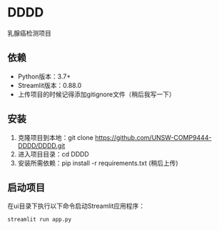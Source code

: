 # DDDD

乳腺癌检测项目

## 依赖

- Python版本：3.7+
- Streamlit版本：0.88.0
- 上传项目的时候记得添加gitignore文件（稍后我写一下）

## 安装

1. 克隆项目到本地：git clone https://github.com/UNSW-COMP9444-DDDD/DDDD.git
2. 进入项目目录：cd DDDD
3. 安装所需依赖：pip install -r requirements.txt (稍后上传)
## 启动项目

在ui目录下执行以下命令启动Streamlit应用程序：

```shell
streamlit run app.py


